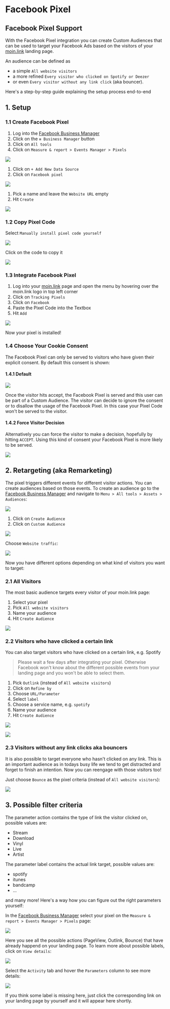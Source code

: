 # Facebook Pixel

## Facebook Pixel Support

With the Facebook Pixel integration you can create Custom Audiences that can be used to target your Facebook Ads based on the visitors of your [moin.link](https://moin.link) landing page.

An audience can be defined as 

* a simple `All website visitors`
* a more refined `Every visitor who clicked on Spotify or Deezer` 
* or even `Every visitor without any link click` \(aka bouncer\).

Here's a step-by-step guide explaining the setup process end-to-end

## 1. Setup

### 1.1 Create Facebook Pixel

1. Log into the [Facebook Business Manager](https://business.facebook.com)
2. Click on the `≡ Business Manager` button
3. Click on `All tools`
4. Click on  `Measure & report > Events Manager > Pixels`

![](.gitbook/assets/screenshot-2019-06-25-at-10.08.42%20%281%29.png)

1. Click on `+ Add New Data Source`
2. Click on `Facebook pixel`

![](.gitbook/assets/screenshot-2019-06-25-at-10.12.09.png)

1. Pick a name and leave the `Website URL` empty
2. Hit `Create`

![](.gitbook/assets/screenshot-2019-06-25-at-10.47.51%20%281%29.png)

### 1.2 Copy Pixel Code

Select `Manually install pixel code yourself`

![](.gitbook/assets/screenshot-2019-06-25-at-10.51.28.png)

Click on the code to copy it

![](.gitbook/assets/screenshot-2019-06-25-at-10.52.57.png)

### 1.3 Integrate Facebook Pixel

1. Log into your [moin.link](https://moin.link) page and open the menu by hovering over the moin.link logo in top left corner
2. Click on `Tracking Pixels`
3. Click on `Facebook`
4. Paste the Pixel Code into the Textbox
5. Hit `Add`

![](.gitbook/assets/screenshot-2019-06-25-at-10.57.59.png)

Now your pixel is installed!

### 1.4 Choose Your Cookie Consent

The Facebook Pixel can only be served to visitors who have given their explicit consent. By default this consent is shown:

#### 1.4.1 Default

![](.gitbook/assets/screenshot-2019-07-11-at-13.10.22.png)

Once the visitor hits accept, the Facebook Pixel is served and this user can be part of a Custom Audience. The visitor can decide to ignore the consent or to disallow the usage of the Facebook Pixel. In this case your Pixel Code won't be served to the visitor.

#### 1.4.2 Force Visitor Decision

Alternatively you can force the visitor to make a decision, hopefully by hitting `ACCEPT`. Using this kind of consent your Facebook Pixel is more likely to be served. 

![](.gitbook/assets/screenshot-2019-06-25-at-11.01.47.png)

## 2. Retargeting \(aka Remarketing\)

The pixel triggers different events for different visitor actions. You can create audiences based on those events. To create an audience go to the [Facebook Business Manager](https://business.facebook.com) and navigate to `Menu > All tools > Assets > Audiences`:

![](.gitbook/assets/screenshot-2019-06-25-at-11.08.13.png)

1. Click on `Create Audience`
2. Click on `Custom Audience`

![](.gitbook/assets/screenshot-2019-06-25-at-11.10.10.png)

Choose `Website traffic`:

![](.gitbook/assets/screenshot-2019-06-25-at-11.12.44.png)

Now you have different options depending on what kind of visitors you want to target:

### 2.1 All Visitors

The most basic audience targets every visitor of your moin.link page:

1. Select your pixel
2. Pick `All website visitors`
3. Name your audience
4. Hit `Create Audience`

![](.gitbook/assets/screenshot-2019-06-25-at-11.13.14.png)

### 2.2 Visitors who have clicked a certain link

You can also target visitors who have clicked on a certain link, e.g. Spotify

> Please wait a few days after integrating your pixel. Otherwise Facebook won't know about the different possible events from your landing page and you won't be able to select them.

1. Pick `Outlink` \(instead of `All website visitors`\)
2. Click on `Refine by`
3. Choose `URL/Parameter`
4. Select `label`
5. Choose a service name, e.g. `spotify`
6. Name your audience
7. Hit `Create Audience`

![](.gitbook/assets/screenshot-2019-06-25-at-11.17.33.png)

![](.gitbook/assets/screenshot-2019-06-25-at-11.14.11.png)

### 2.3 Visitors without any link clicks aka bouncers

It is also possible to target everyone who hasn't clicked on any link. This is an important audience as in todays busy life we tend to get distracted and forget to finish an intention. Now you can reengage with those visitors too!

Just choose `Bounce` as the pixel criteria \(instead of `All website visitors`\):

![](.gitbook/assets/screenshot-2019-06-25-at-11.21.52.png)

## 3. Possible filter criteria

The parameter action contains the type of link the visitor clicked on, possible values are:

* Stream
* Download
* Vinyl
* Live
* Artist

The parameter label contains the actual link target, possible values are:

* spotify
* itunes
* bandcamp
* ...

and many more! Here's a way how you can figure out the right parameters yourself:

In the [Facebook Business Manager](https://business.facebook.com) select your pixel on the `Measure & report > Events Manager > Pixels` page:

![](.gitbook/assets/screenshot-2019-06-25-at-11.36.28.png)

Here you see all the possible actions \(PageView, Outlink, Bounce\) that have already happend on your landing page. To learn more about possible labels, click on `View details`:

![](.gitbook/assets/screenshot-2019-06-25-at-11.36.48.png)

Select the `Activity` tab and hover the `Parameters` column to see more details:

![](.gitbook/assets/screenshot-2019-06-25-at-11.39.19.png)

If you think some label is missing here, just click the corresponding link on your landing page by yourself and it will appear here shortly.


